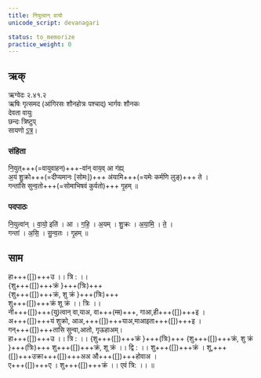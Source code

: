 ```yaml
---
title: नियुत्वान् वायो
unicode_script: devanagari  

status: to_memorize
practice_weight: 0
--- 
```


## ऋक्
ऋग्वेदः  २.४१.२  
ऋषिः  गृत्समद (आंगिरसः शौनहोत्रः पश्चाद्) भार्गवः शौनकः  
देवता  वायुः  
छन्दः  त्रिष्टुप्  
सायणो [ऽत्र](http://192.155.224.66/stage/rigveda-samhita/describe/rikMandala/002.041.002)।

### संहिता
नि॒युत्+++(=वायुवाहन)+++-वा॑न् वाय॒व् आ ग॑ह्य्  
अ॒यं शु॒क्रो+++(=दीप्यमानः [सोमः])+++ अ॑यामि+++(=यमेः कर्मणि लुङ्)+++ ते ।  
गन्ता॑सि सुन्व॒तो+++(=सोमाभिषवं कुर्वतो)+++ गृ॒हम् ॥

### पदपाठः
नि॒युत्वा॑न् । वा॒यो॒ इति॑ । आ । ग॒हि॒ । अ॒यम् । शु॒क्रः । अ॒या॒मि॒ । ते॒ ।  
गन्ता॑ । अ॒सि॒ । सु॒न्व॒तः । गृ॒हम् ॥

## साम
<div class="audioEmbed"  caption="रामानुजार्यः 1974 " src="https://archive.org/download/jaiminIya-sAma-gAna-paravastu-tradition-rAmAnuja/niyutvAn-vAyo.mp3"></div>
<div class="audioEmbed"  caption="गोपालार्यः 2015  " src="https://archive.org/download/jaiminIya-sAma-gAna-paravastu-tradition-gopAla-2015/niyutvAn-vAyo.mp3"></div>

हा+++([])+++उ ।। त्रि : ।।  
{शु+++([])+++क्रं }+++(त्रिः)+++  
{शु+++([])+++क्रं, शु क्रं }+++(त्रिः)+++  
शु+++([])+++क्रं शू क्रं ।। त्रिः ।।  
नी+++([])+++(यु)त्वान् वा,याअ, वा+++(~~मा~~)+++, गाआ,ही+++([])+++इ ।  
अ+++([])+++यं शुक्रो, आअ,+++([])+++याअ,माआइता+++([])+++इ ।  
गन्+++([])+++तासि सुन्वा,आतो, गृऊहाअम्।  
हा+++([])+++उ ।। त्रि : ।। 
{शु+++([])+++क्रं }+++(त्रिः)+++ 
{शु+++([])+++क्रं,  शु क्रं }+++(त्रिः)+++ 
शु+++([])+++क्रं, शू क्रं ।। द्वि : ।। शु+++([])+++क्रं । 
शू,+++([])+++उक्रा+++([])+++अअ औ+++([])+++होवाअ ।  
ए+++([])+++ए । शु+++([])+++क्रं ।। एवं  त्रि: ।। ॥
